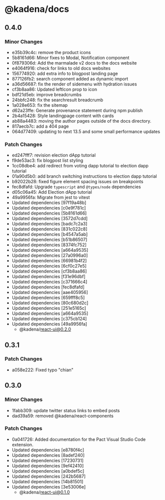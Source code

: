 # @kadena/docs

## 0.4.0

### Minor Changes

- e35b39c4c: remove the product icons
- 5b8161d66: Minor fixes to Modal, Notification component
- 0f879306d: Add the marmalade v2 docs to the docs website
- e4064f916: check for links to old docs websites
- 156774920: add extra info to blogpost landing page
- 877126fb2: search component added as dynamic import
- a36d56687: fix the render of sidemenu with hydration issues
- cf3b8aa86: Updated leftIcon prop to icon
- bdf21d5eb: improve breadcrumbs
- 24bbfc248: fix the searchresult breadcrumb
- 1a028e653: fix the sitemap
- d62a23ffe: Generate provenance statement during npm publish
- 2b4a15428: Style landingpage content with cards
- ab88a4483: moving the author pages outside of the docs directory.
- 817aecb7c: add a 404 page
- 064d77409: updating to next 13.5 and some small performance updates

### Patch Changes

- ed247fff7: revision election dApp tutorial
- f9de53ac3: fix blogpost list styling
- 1cc08dbe4: add redirect from voting dapp tutorial to election dapp tutorial
- 01a90d5b0: add branch switching instructions to election dapp tutorial
- b92022b28: fixed figure element spacing issues on breakpoints
- fec8dfafd: Upgrade `typescript` and `@types/node` dependencies
- d05c06a45: Add Election dApp tutorial
- 49a9956fa: Migrate from jest to vitest
- Updated dependencies [97f19a48b]
- Updated dependencies [c0e9f781c]
- Updated dependencies [5b8161d66]
- Updated dependencies [3572d7cdd]
- Updated dependencies [badc7c2a3]
- Updated dependencies [831c022c8]
- Updated dependencies [b4547a5ab]
- Updated dependencies [b51b86507]
- Updated dependencies [8374fc752]
- Updated dependencies [a664a9535]
- Updated dependencies [27a0996a0]
- Updated dependencies [66981b4f2]
- Updated dependencies [6cf0c27e5]
- Updated dependencies [cf3b8aa86]
- Updated dependencies [f31e96dbf]
- Updated dependencies [c371666c4]
- Updated dependencies [fec8dfafd]
- Updated dependencies [aae405956]
- Updated dependencies [659fff8c5]
- Updated dependencies [80c680d2c]
- Updated dependencies [251e5165c]
- Updated dependencies [a664a9535]
- Updated dependencies [c375cb124]
- Updated dependencies [49a9956fa]
  - @kadena/react-ui@0.2.0

## 0.3.1

### Patch Changes

- a058e222: Fixed typo "chian"

## 0.3.0

### Minor Changes

- 1fabb309: update twitter status links to embed posts
- dad39a59: removed @kadena/react-components

### Patch Changes

- 0a041726: Added documentation for the Pact Visual Studio Code extension.
- Updated dependencies [e8780f4c]
- Updated dependencies [8adef240]
- Updated dependencies [17230731]
- Updated dependencies [9ef42410]
- Updated dependencies [a0bdef5c]
- Updated dependencies [242b5687]
- Updated dependencies [14b81501]
- Updated dependencies [3e53006e]
  - @kadena/react-ui@0.1.0
